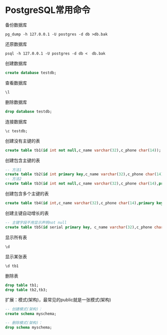 # PostgreSQL常用命令

备份数据库

	pg_dump -h 127.0.0.1 -U postgres -d db >db.bak

还原数据库

```
psql -h 127.0.0.1 -U postgres -d db <  db.bak
```

创建数据库

```sql
create database testdb;
```

查看数据库

```
\l
```

删除数据库

```sql
drop database testdb;
```

连接数据库

```
\c testdb;
```

创建没有主键的表

```sql
create table tb1(id int not null,c_name varchar(32),c_phone char(14));
```

创建包含主键的表

```sql
-- 方法1
create table tb2(id int primary key,c_name varchar(32),c_phone char(14));
-- 方法2
create table tb3(id int not null,c_name varchar(32),c_phone char(14),primary key(id));
```

创建包含多个主键的表

```sql
create table tb4(id int,c_name varchar(32),c_phone char(14),primary key(id,c_name));
```

创建主键自动增长的表

```sql
-- 主键字段不用显示声明not null
create table tb5(id serial primary key, c_name varchar(32),c_phone char(14));
```

显示所有表

```
\d
```

显示某张表

```
\d tb1
```

删除表

```sql
drop table tb1;
drop table tb2,tb3;
```

扩展：模式(架构)，最常见的public就是一张模式(架构)

```sql
-- 创建模式(架构)：
create schema myschema;	

-- 删除模式(架构)：
drop schema myschema;
```

